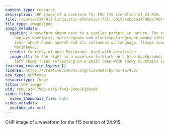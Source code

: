 ```yaml
---
content_type: resource
description: CHP image of a waveform for the f15 iteration of 24.915.
file: /courses/24-915-linguistic-phonetics-fall-2015/ceb01a247960c746f44324ee761b9cdd_24-915f15.jpg
file_type: image/jpeg
image_metadata:
  caption: A waveform shown next to a similar pattern in nature. The study of phonetics
    employs waveforms, spectrograms and electropalatography among other methods to
    learn about human speech and its influence on language. (Image courtesy of Anna
    Marinenko.)
  credit: Courtesy of Anna Merinenko. Used with permission.
  image-alt: On the right is a waveform in black on a blue background, and on the
    left shows trees reflecting on a still lake with snowy mountains in the background.
learning_resource_types: []
license: https://creativecommons.org/licenses/by-nc-sa/4.0/
ocw_type: OCWImage
resourcetype: Image
title: CHP image
uid: ceb01a24-7960-c746-f443-24ee761b9cdd
video_files:
  video_thumbnail_file: null
video_metadata:
  youtube_id: null
---
```

CHP image of a waveform for the f15 iteration of 24.915.